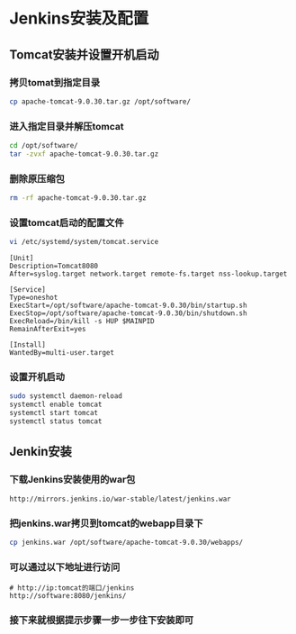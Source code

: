 # Jenkins安装及配置

## Tomcat安装并设置开机启动

### 拷贝tomat到指定目录

```sh
cp apache-tomcat-9.0.30.tar.gz /opt/software/
```

### 进入指定目录并解压tomcat

```sh
cd /opt/software/
tar -zvxf apache-tomcat-9.0.30.tar.gz
```

### 删除原压缩包

```sh
rm -rf apache-tomcat-9.0.30.tar.gz
```

### 设置tomcat启动的配置文件

```sh
vi /etc/systemd/system/tomcat.service
```

```shell
[Unit]
Description=Tomcat8080
After=syslog.target network.target remote-fs.target nss-lookup.target

[Service]
Type=oneshot
ExecStart=/opt/software/apache-tomcat-9.0.30/bin/startup.sh
ExecStop=/opt/software/apache-tomcat-9.0.30/bin/shutdown.sh
ExecReload=/bin/kill -s HUP $MAINPID
RemainAfterExit=yes

[Install]
WantedBy=multi-user.target
```

### 设置开机启动

```sh
sudo systemctl daemon-reload
systemctl enable tomcat
systemctl start tomcat
systemctl status tomcat
```

## Jenkin安装

### 下载Jenkins安装使用的war包

```http
http://mirrors.jenkins.io/war-stable/latest/jenkins.war
```

### 把jenkins.war拷贝到tomcat的webapp目录下

```sh
cp jenkins.war /opt/software/apache-tomcat-9.0.30/webapps/
```

### 可以通过以下地址进行访问

```http
# http://ip:tomcat的端口/jenkins
http://software:8080/jenkins/
```

### 接下来就根据提示步骤一步一步往下安装即可

